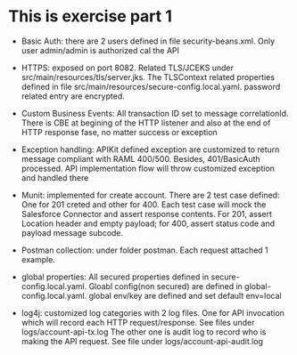 # This is exercise part 1 

- Basic Auth: there are 2 users defined in file security-beans.xml. Only user admin/admin is authorized cal the API

- HTTPS: exposed on port 8082. Related TLS/JCEKS under src/main/resources/tls/server.jks. The TLSContext related properties defined in file src/main/resources/secure-config.local.yaml. password related entry are encrypted.

- Custom Business Events: All transaction ID set to message correlationId. There is CBE at begining of the HTTP listener and also at the end of HTTP response fase, no matter success or exception

- Exception handling: APIKit defined exception are customized to return message compliant with RAML 400/500. 
Besides, 401/BasicAuth processed.
API implementation flow will throw customized exception and handled there 

- Munit: implemented for create account. There are 2 test case defined: One for 201 creted and other for 400. Each test case will mock the Salesforce Connector and assert response contents. For 201, assert Location header and empty payload; for 400, assert status code and payload message subcode.

- Postman collection: under folder postman. Each request attached 1 example.

- global properties: All secured properties defined in secure-config.local.yaml. Gloabl config(non secured) are defined in global-config.local.yaml.
global env/key are defined and set default env=local

- log4j: customized log categories with 2 log files. One for API invocation which will record each HTTP request/response. See files under logs/account-api-tx.log
The other one is audit log to record who is making the API request. See file under logs/account-api-audit.log



